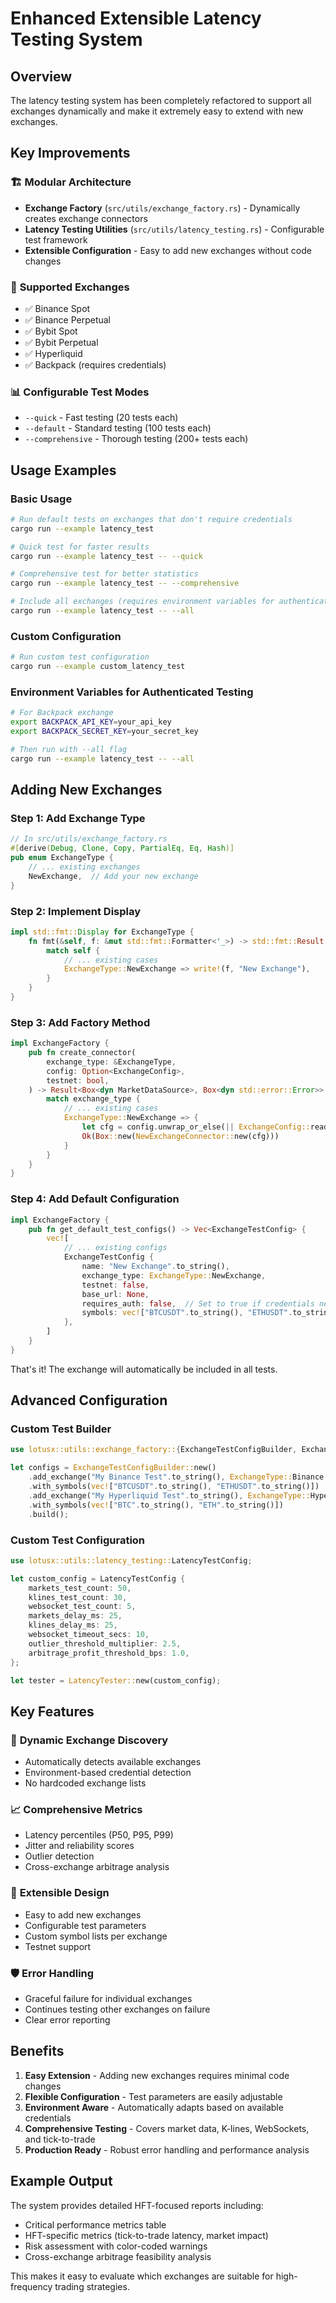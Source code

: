 # Enhanced Extensible Latency Testing System

## Overview

The latency testing system has been completely refactored to support all exchanges dynamically and make it extremely easy to extend with new exchanges.

## Key Improvements

### 🏗️ **Modular Architecture**
- **Exchange Factory** (`src/utils/exchange_factory.rs`) - Dynamically creates exchange connectors
- **Latency Testing Utilities** (`src/utils/latency_testing.rs`) - Configurable test framework
- **Extensible Configuration** - Easy to add new exchanges without code changes

### 🚀 **Supported Exchanges**
- ✅ Binance Spot
- ✅ Binance Perpetual
- ✅ Bybit Spot  
- ✅ Bybit Perpetual
- ✅ Hyperliquid
- ✅ Backpack (requires credentials)

### 📊 **Configurable Test Modes**
- `--quick` - Fast testing (20 tests each)
- `--default` - Standard testing (100 tests each)
- `--comprehensive` - Thorough testing (200+ tests each)

## Usage Examples

### Basic Usage
```bash
# Run default tests on exchanges that don't require credentials
cargo run --example latency_test

# Quick test for faster results
cargo run --example latency_test -- --quick

# Comprehensive test for better statistics
cargo run --example latency_test -- --comprehensive

# Include all exchanges (requires environment variables for authenticated ones)
cargo run --example latency_test -- --all
```

### Custom Configuration
```bash
# Run custom test configuration
cargo run --example custom_latency_test
```

### Environment Variables for Authenticated Testing
```bash
# For Backpack exchange
export BACKPACK_API_KEY=your_api_key
export BACKPACK_SECRET_KEY=your_secret_key

# Then run with --all flag
cargo run --example latency_test -- --all
```

## Adding New Exchanges

### Step 1: Add Exchange Type
```rust
// In src/utils/exchange_factory.rs
#[derive(Debug, Clone, Copy, PartialEq, Eq, Hash)]
pub enum ExchangeType {
    // ... existing exchanges
    NewExchange,  // Add your new exchange
}
```

### Step 2: Implement Display
```rust
impl std::fmt::Display for ExchangeType {
    fn fmt(&self, f: &mut std::fmt::Formatter<'_>) -> std::fmt::Result {
        match self {
            // ... existing cases
            ExchangeType::NewExchange => write!(f, "New Exchange"),
        }
    }
}
```

### Step 3: Add Factory Method
```rust
impl ExchangeFactory {
    pub fn create_connector(
        exchange_type: &ExchangeType,
        config: Option<ExchangeConfig>,
        testnet: bool,
    ) -> Result<Box<dyn MarketDataSource>, Box<dyn std::error::Error>> {
        match exchange_type {
            // ... existing cases
            ExchangeType::NewExchange => {
                let cfg = config.unwrap_or_else(|| ExchangeConfig::read_only().testnet(testnet));
                Ok(Box::new(NewExchangeConnector::new(cfg)))
            }
        }
    }
}
```

### Step 4: Add Default Configuration
```rust
impl ExchangeFactory {
    pub fn get_default_test_configs() -> Vec<ExchangeTestConfig> {
        vec![
            // ... existing configs
            ExchangeTestConfig {
                name: "New Exchange".to_string(),
                exchange_type: ExchangeType::NewExchange,
                testnet: false,
                base_url: None,
                requires_auth: false,  // Set to true if credentials needed
                symbols: vec!["BTCUSDT".to_string(), "ETHUSDT".to_string()],
            },
        ]
    }
}
```

That's it! The exchange will automatically be included in all tests.

## Advanced Configuration

### Custom Test Builder
```rust
use lotusx::utils::exchange_factory::{ExchangeTestConfigBuilder, ExchangeType};

let configs = ExchangeTestConfigBuilder::new()
    .add_exchange("My Binance Test".to_string(), ExchangeType::Binance, false)
    .with_symbols(vec!["BTCUSDT".to_string(), "ETHUSDT".to_string()])
    .add_exchange("My Hyperliquid Test".to_string(), ExchangeType::Hyperliquid, true) // testnet
    .with_symbols(vec!["BTC".to_string(), "ETH".to_string()])
    .build();
```

### Custom Test Configuration
```rust
use lotusx::utils::latency_testing::LatencyTestConfig;

let custom_config = LatencyTestConfig {
    markets_test_count: 50,
    klines_test_count: 30,
    websocket_test_count: 5,
    markets_delay_ms: 25,
    klines_delay_ms: 25,
    websocket_timeout_secs: 10,
    outlier_threshold_multiplier: 2.5,
    arbitrage_profit_threshold_bps: 1.0,
};

let tester = LatencyTester::new(custom_config);
```

## Key Features

### 🎯 **Dynamic Exchange Discovery**
- Automatically detects available exchanges
- Environment-based credential detection
- No hardcoded exchange lists

### 📈 **Comprehensive Metrics**
- Latency percentiles (P50, P95, P99)
- Jitter and reliability scores
- Outlier detection
- Cross-exchange arbitrage analysis

### 🔧 **Extensible Design**
- Easy to add new exchanges
- Configurable test parameters
- Custom symbol lists per exchange
- Testnet support

### 🛡️ **Error Handling**
- Graceful failure for individual exchanges
- Continues testing other exchanges on failure
- Clear error reporting

## Benefits

1. **Easy Extension** - Adding new exchanges requires minimal code changes
2. **Flexible Configuration** - Test parameters are easily adjustable
3. **Environment Aware** - Automatically adapts based on available credentials
4. **Comprehensive Testing** - Covers market data, K-lines, WebSockets, and tick-to-trade
5. **Production Ready** - Robust error handling and performance analysis

## Example Output

The system provides detailed HFT-focused reports including:
- Critical performance metrics table
- HFT-specific metrics (tick-to-trade latency, market impact)
- Risk assessment with color-coded warnings
- Cross-exchange arbitrage feasibility analysis

This makes it easy to evaluate which exchanges are suitable for high-frequency trading strategies. 